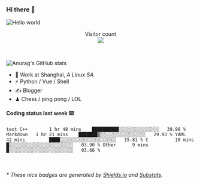 ### Hi there 👋


<img src="https://raw.githubusercontent.com/sagar-viradiya/sagar-viradiya/master/resources/banner.png" alt="Hello world">
<p align="center">
  Visitor count<br/>
  <img src="https://profile-counter.glitch.me/youszoe/count.svg" />
</p>

<br/>

![Anurag's GitHub stats](https://github-readme-stats.vercel.app/api?username=XuHandsome&show_icons=true&theme=merko)

- 🍻  Work at Shanghai, _A Linux SA_
- ⚡  Python / Vue / Shell
- ✍️  Blogger
- ♟  Chess / ping pong / LOL

#### Coding status last week ⌨️

<!--START_SECTION:waka-->
​```text
C++        1 hr 48 mins    ██████████░░░░░░░░░░░░░░░   39.98 %
Markdown   1 hr 21 mins    ███████▒░░░░░░░░░░░░░░░░░   29.93 %
YAML       42 mins         ████░░░░░░░░░░░░░░░░░░░░░   15.81 %
C          10 mins         █░░░░░░░░░░░░░░░░░░░░░░░░   03.90 %
Other      9 mins          █░░░░░░░░░░░░░░░░░░░░░░░░   03.66 %
​```
<!--END_SECTION:waka-->

<br/>
<center><img src="http://ghchart.rshah.org/409ba5/yousazoe" alt="" /></center>


<h6>* These nice badges are generated by <a href="https://shields.io/">Shields.io</a> and <a href="https://github.com/spencerwooo/Substats">Substats</a>.</h6>
